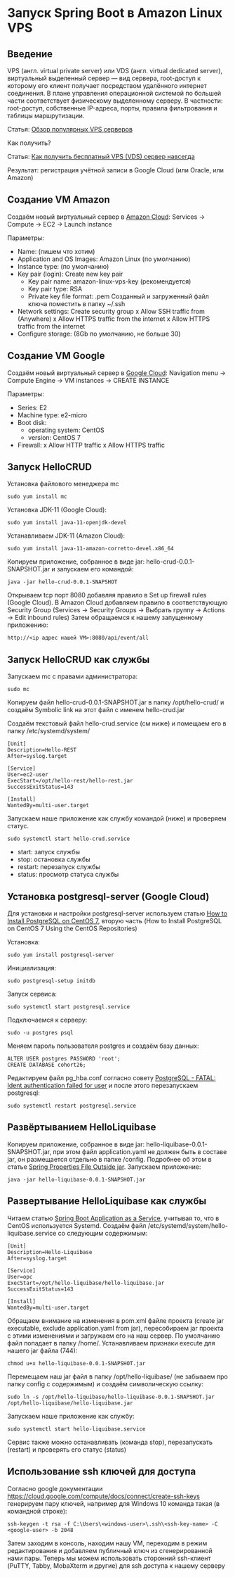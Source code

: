 Запуск Spring Boot в Amazon Linux VPS
=====================================

## Введение

VPS (англ. virtual private server) или VDS (англ. virtual dedicated server), виртуальный выделенный сервер — вид сервера, root-доступ к которому его клиент получает посредством удалённого интернет соединения. В плане управления операционной системой по большей части соответствует физическому выделенному серверу. В частности: root-доступ, собственные IP-адреса, порты, правила фильтрования и таблицы маршрутизации.

Статья: [Обзор популярных VPS серверов](https://habr.com/ru/articles/686238/)

Как получить?

Статья: [Как получить бесплатный VPS (VDS) сервер навсегда](https://seopulses.ru/kak-poluchit-besplatniy-vps-vds-server-navsegda/)

Результат: регистрация учётной записи в Google Cloud (или Oracle, или Amazon)

## Создание VM Amazon

Создаём новый виртуальный сервер в [Amazon Cloud](https://aws.amazon.com):
Services -> Compute -> EC2 -> Launch instance

Параметры:
- Name: (пишем что хотим)
- Application and OS Images: Amazon Linux (по умолчанию)
- Instance type: (по умолчанию)
- Key pair (login): Create new key pair
  - Key pair name: amazon-linux-vps-key (рекомендуется)
  - Key pair type: RSA
  - Private key file format: .pem
  Созданный и загруженный файл ключа поместить в папку ~/.ssh
- Network settings: Create security group
  x Allow SSH traffic from (Anywhere)
  x Allow HTTPS traffic from the internet
  x Allow HTTPS traffic from the internet
- Configure storage: (8Gb по умолчанию, не больше 30)

## Создание VM Google

Создаём новый виртуальный сервер в [Google Cloud](https://cloud.google.com):
Navigation menu -> Compute Engine -> VM instances  -> CREATE INSTANCE

Параметры:
- Series: E2
- Machine type: e2-micro
- Boot disk:
  - operating system: CentOS
  - version: CentOS 7
- Firewall:
  x Allow HTTP traffic
  x Allow HTTPS traffic

## Запуск HelloCRUD

Установка файлового менеджера mc

```
sudo yum install mc
```

Установка JDK-11 (Google Cloud):

```
sudo yum install java-11-openjdk-devel
```

Устанавливаем JDK-11 (Amazon Cloud):

```
sudo yum install java-11-amazon-corretto-devel.x86_64
```

Копируем приложение, собранное в виде jar: hello-crud-0.0.1-SNAPSHOT.jar и запускаем его командой:

```
java -jar hello-crud-0.0.1-SNAPSHOT
```

Открываем tcp порт 8080 добавляя правило в Set up firewall rules (Google Cloud). В Amazon Cloud добавляем правило в соответствующую Security Group (Services -> Security Groups -> Выбрать группу -> Actions -> Edit inbound rules) Затем обращаемся к нашему запущенному приложению:

```
http://<ip адрес нашей VM>:8080/api/event/all
```

## Запуск HelloCRUD как службы

Запускаем mc c правами администратора:

```
sudo mc
```

Копируем файл hello-crud-0.0.1-SNAPSHOT.jar в папку /opt/hello-crud/ и создаём Symbolic link на этот файл с именем hello-crud.jar

Создаём текстовый файл hello-crud.service (см ниже) и помещаем его в папку /etc/systemd/system/

```
[Unit]
Description=Hello-REST
After=syslog.target

[Service]
User=ec2-user
ExecStart=/opt/hello-rest/hello-rest.jar
SuccessExitStatus=143

[Install]
WantedBy=multi-user.target
```

Запускаем наше приложение как службу командой (ниже) и проверяем статус.

```
sudo systemctl start hello-crud.service
```

- start: запуск службы
- stop: остановка службы
- restart: перезапуск службы
- status: просмотр статуса службы

## Установка postgresql-server (Google Cloud)

Для установки и настройки postgresql-server используем статью [How to Install PostgreSQL on CentOS 7](https://www.hostinger.com/tutorials/how-to-install-postgresql-on-centos-7/), вторую часть (How to Install PostgreSQL on CentOS 7 Using the CentOS Repositories)

Установка:

```
sudo yum install postgresql-server
```

Инициализация:

```
sudo postgresql-setup initdb
```

Запуск сервиса:

```
sudo systemctl start postgresql.service
```

Подключаемся к серверу:

```
sudo -u postgres psql
```

Меняем пароль пользователя postgres и создаём базу данных:

```
ALTER USER postgres PASSWORD 'root';
CREATE DATABASE cohort26;
```

Редактируем файл pg_hba.conf согласно совету [PostgreSQL - FATAL: Ident authentication failed for user](https://stackoverflow.com/questions/50085286/postgresql-fatal-ident-authentication-failed-for-user) и после этого перезапускаем postgresql:

```
sudo systemctl restart postgresql.service
```

## Развёртыванием HelloLiquibase

Копируем приложение, собранное в виде jar: hello-liquibase-0.0.1-SNAPSHOT.jar, при этом файл application.yaml не должен быть в составе jar, он размещается отдельно в папке /config. Подробнее об этом в статье [Spring Properties File Outside jar](https://www.baeldung.com/spring-properties-file-outside-jar). Запускаем приложение:

```
java -jar hello-liquibase-0.0.1-SNAPSHOT.jar
```

## Развертывание HelloLiquibase как службы

Читаем статью [Spring Boot Application as a Service](https://www.baeldung.com/spring-boot-app-as-a-service), учитывая то, что в CentOS используется Systemd. Создаём файл /etc/systemd/system/hello-liquibase.service со следующим содержимым:

```
[Unit]
Description=Hello-Liquibase
After=syslog.target

[Service]
User=opc
ExecStart=/opt/hello-liquibase/hello-liquibase.jar
SuccessExitStatus=143

[Install]
WantedBy=multi-user.target
```

Обращаем внимание на изменения в pom.xml файле проекта (create jar executable, exclude application.yaml from jar), пересобираем jar проекта с этими изменениями и загружаем его на наш сервер. По умолчанию файл попадает в папку /home/<linux-user-name>. Устанавливаем признаки execute для нашего jar файла (744):

```
chmod u+x hello-liquibase-0.0.1-SNAPSHOT.jar
```

Перемещаем наш jar файл в папку /opt/hello-liquibase/ (не забываем про папку config с содержимым) и создаём символическую ссылку:

```
sudo ln -s /opt/hello-liquibase/hello-liquibase-0.0.1-SNAPSHOT.jar /opt/hello-liquibase/hello-liquibase.jar
```

Запускаем наше приложение как службу:

```
sudo systemctl start hello-liquibase.service
```

Сервис также можно останавливать (команда stop), перезапускать (restart) и проверять его статус (status)

## Использование ssh ключей для доступа

Согласно google документации https://cloud.google.com/compute/docs/connect/create-ssh-keys генерируем пару ключей, например для Windows 10 команда такая (в командной строке):

```
ssh-keygen -t rsa -f C:\Users\<windows-user>\.ssh\<ssh-key-name> -C <google-user> -b 2048
```

Затем заходим в консоль, находим нашу VM, переходим в режим редактирования и добавляем публичный ключ из сгенерированной нами пары. Теперь мы можем использовать сторонний ssh-клиент (PuTTY, Tabby, MobaXterm и другие) для ssh доступа к нашему серверу